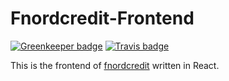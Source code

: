 # Fnordcredit-Frontend

[![Greenkeeper badge](https://badges.greenkeeper.io/fnordcredit/frontend.svg)](https://greenkeeper.io/)
[![Travis badge](https://travis-ci.org/fnordcredit/frontend.svg?branch=master)](https://travis-ci.org/fnordcredit/frontend)

This is the frontend of [fnordcredit](https://github.com/silsha/fnordcredit) written in React.
